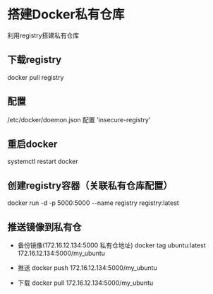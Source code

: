 # 搭建Docker私有仓库

利用registry搭建私有仓库

## 下载registry

docker pull registry

## 配置

/etc/docker/doemon.json
配置 'insecure-registry'

## 重启docker
systemctl restart docker

## 创建registry容器（关联私有仓库配置）
docker run -d -p 5000:5000 --name registry registry:latest

## 推送镜像到私有仓
- 备份镜像(172.16.12.134:5000 私有仓地址)
docker tag ubuntu:latest 172.16.12.134:5000/my_ubuntu

- 推送
docker push 172.16.12.134:5000/my_ubuntu

- 下载
docker pull 172.16.12.134:5000/my_ubuntu

